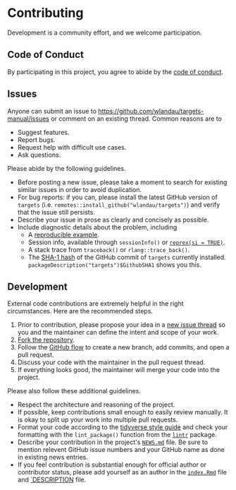 # Contributing

Development is a community effort, and we welcome participation.

## Code of Conduct

By participating in this project, you agree to abide by the [code of conduct](https://github.com/wlandau/targets/blob/main/CODE_OF_CONDUCT.md).

## Issues

Anyone can submit an issue to <https://github.com/wlandau/targets-manual/issues> or comment on an existing thread. Common reasons are to

* Suggest features.
* Report bugs.
* Request help with difficult use cases.
* Ask questions.

Please abide by the following guidelines.

* Before posting a new issue, please take a moment to search for existing similar issues in order to avoid duplication.
* For bug reports: if you can, please install the latest GitHub version of `targets` (i.e. `remotes::install_github("wlandau/targets")`) and verify that the issue still persists.
* Describe your issue in prose as clearly and concisely as possible.
* Include diagnostic details about the problem, including
    * A [reproducible example](https://github.com/tidyverse/reprex).
    * Session info, available through `sessionInfo()` or [`reprex(si = TRUE)`](https://github.com/tidyverse/reprex).
    * A stack trace from `traceback()` or `rlang::trace_back()`.
    * The [SHA-1 hash](https://git-scm.com/book/en/v1/Getting-Started-Git-Basics#Git-Has-Integrity) of the GitHub commit of `targets` currently installed. `packageDescription("targets")$GithubSHA1` shows you this.
    
## Development

External code contributions are extremely helpful in the right circumstances. Here are the recommended steps.

1. Prior to contribution, please propose your idea in a [new issue thread](https://github.com/wlandau/targets-manual/issues) so you and the maintainer can define the intent and scope of your work.
2. [Fork the repository](https://help.github.com/articles/fork-a-repo/).
3. Follow the [GitHub flow](https://guides.github.com/introduction/flow/index.html) to create a new branch, add commits, and open a pull request.
4. Discuss your code with the maintainer in the pull request thread.
5. If everything looks good, the maintainer will merge your code into the project.

Please also follow these additional guidelines.

* Respect the architecture and reasoning of the project.
* If possible, keep contributions small enough to easily review manually. It is okay to split up your work into multiple pull requests.
* Format your code according to the [tidyverse style guide](https://style.tidyverse.org/) and check your formatting with the `lint_package()` function from the [`lintr`](https://github.com/jimhester/lintr) package.
* Describe your contribution in the project's [`NEWS.md`](https://github.com/wlandau/targets/blob/main/NEWS.md) file. Be sure to mention relevent GitHub issue numbers and your GitHub name as done in existing news entries.
* If you feel contribution is substantial enough for official author or contributor status, please add yourself as an author in the  [`index.Rmd`](https://github.com/wlandau/targets-manual/blob/main/index.Rmd) file and [`DESCRIPTION](https://github.com/wlandau/targets-manual/blob/main/DESCRIPTION) file.
